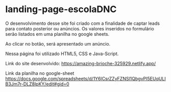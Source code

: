 # landing-page-escolaDNC

O desenvolvimento desse site foi criado com a finalidade de captar leads para contato posterior ou anúncios. Os valores inseridos no formulário serão listados em uma planilha no google sheets.

Ao clicar no botão, será apresentado um anúncio.

Nessa página foi utilizado HTML5, CSS e Java-Script.

Link do site desenvolvido: 
https://amazing-brioche-325929.netlify.app/

Link da planilha no google-sheet
https://docs.google.com/spreadsheets/d/1Y6lCsrZZyFZNSl1QbgvPI5EUqULIB3Jm7r-DLZ8lpKY/edit#gid=0
